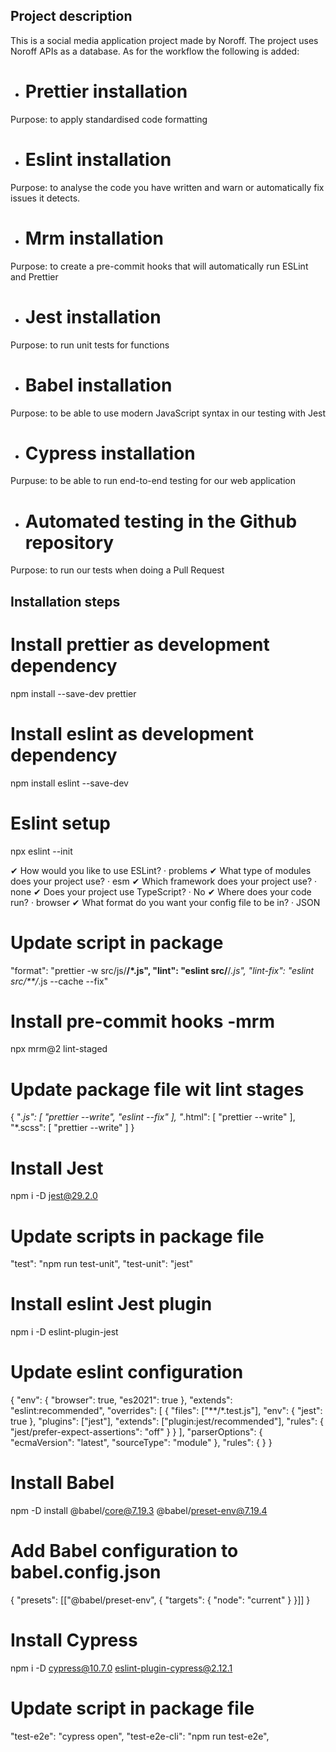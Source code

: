 ## Project description
This is a social media application project made by Noroff. The project uses Noroff APIs as a database. As for the workflow the following is added:

- # Prettier installation
Purpose: to apply standardised code formatting

- # Eslint installation
Purpose: to analyse the code you have written and warn or automatically fix issues it detects.

- # Mrm installation
Purpose: to create a pre-commit hooks that will automatically run ESLint and Prettier

- # Jest installation
Purpose: to run unit tests for functions

- # Babel installation 
Purpose: to be able to use modern JavaScript syntax in our testing with Jest

- # Cypress installation
Purpuse: to be able to run end-to-end testing for our web application

- # Automated testing in the Github repository
Purpose: to run our tests when doing a Pull Request


## Installation steps

# Install prettier as development dependency
npm install --save-dev prettier

# Install eslint as development dependency
npm install eslint --save-dev

# Eslint setup
npx eslint --init

✔ How would you like to use ESLint? · problems
✔ What type of modules does your project use? · esm
✔ Which framework does your project use? · none
✔ Does your project use TypeScript? · No
✔ Where does your code run? · browser
✔ What format do you want your config file to be in? · JSON

# Update script in package
"format": "prettier -w src/js/**/*.js",
"lint": "eslint src/**/*.js",
"lint-fix": "eslint src/**/*.js --cache --fix"

# Install pre-commit hooks -mrm
npx mrm@2 lint-staged

# Update package file wit lint stages
 {
    "*.js": [
      "prettier --write",
      "eslint --fix"
    ],
    "*.html": [
      "prettier --write"
    ],
    "*.scss": [
      "prettier --write"
    ]
  }

  # Install Jest
  npm i -D jest@29.2.0

  # Update scripts in package file
  "test": "npm run test-unit",
  "test-unit": "jest"

  # Install eslint Jest plugin
  npm i -D eslint-plugin-jest

  # Update eslint configuration
  {
  "env": {
        "browser": true,
        "es2021": true
    },
    "extends": "eslint:recommended",
    "overrides": [
      {
        "files": ["**/*.test.js"],
        "env": { "jest": true },
        "plugins": ["jest"],
        "extends": ["plugin:jest/recommended"],
        "rules": { "jest/prefer-expect-assertions": "off" }
      }
    ],
    "parserOptions": {
        "ecmaVersion": "latest",
        "sourceType": "module"
    },
    "rules": {
    }
}

# Install Babel
npm -D install @babel/core@7.19.3 @babel/preset-env@7.19.4

# Add Babel configuration to babel.config.json 
{
  "presets": [["@babel/preset-env", { "targets": { "node": "current" } }]]
}

# Install Cypress
npm i -D cypress@10.7.0 eslint-plugin-cypress@2.12.1

# Update script in package file
"test-e2e": "cypress open",
"test-e2e-cli": "npm run test-e2e",
